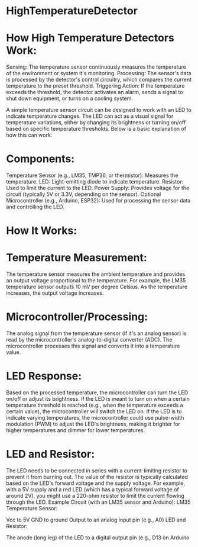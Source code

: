 # HighTemperatureDetector
# How High Temperature Detectors Work:
Sensing: The temperature sensor continuously measures the temperature of the environment or system it's monitoring.
Processing: The sensor's data is processed by the detector's control circuitry, which compares the current temperature to the preset threshold.
Triggering Action: If the temperature exceeds the threshold, the detector activates an alarm, sends a signal to shut down equipment, or turns on a cooling system.


A simple temperature sensor circuit can be designed to work with an LED to indicate temperature changes. The LED can act as a visual signal for temperature variations, either by changing its brightness or turning on/off based on specific temperature thresholds. Below is a basic explanation of how this can work:

# Components:
Temperature Sensor (e.g., LM35, TMP36, or thermistor): Measures the temperature.
LED: Light-emitting diode to indicate temperature.
Resistor: Used to limit the current to the LED.
Power Supply: Provides voltage for the circuit (typically 5V or 3.3V, depending on the sensor).
Optional Microcontroller (e.g., Arduino, ESP32): Used for processing the sensor data and controlling the LED.


# How It Works:

# Temperature Measurement:

The temperature sensor measures the ambient temperature and provides an output voltage proportional to the temperature. For example, the LM35 temperature sensor outputs 10 mV per degree Celsius. As the temperature increases, the output voltage increases.

# Microcontroller/Processing:

The analog signal from the temperature sensor (if it's an analog sensor) is read by the microcontroller's analog-to-digital converter (ADC).
The microcontroller processes this signal and converts it into a temperature value.

# LED Response:

Based on the processed temperature, the microcontroller can turn the LED on/off or adjust its brightness.
If the LED is meant to turn on when a certain temperature threshold is reached (e.g., when the temperature exceeds a certain value), the microcontroller will switch the LED on.
If the LED is to indicate varying temperatures, the microcontroller could use pulse-width modulation (PWM) to adjust the LED's brightness, making it brighter for higher temperatures and dimmer for lower temperatures.

# LED and Resistor:

The LED needs to be connected in series with a current-limiting resistor to prevent it from burning out. The value of the resistor is typically calculated based on the LED's forward voltage and the supply voltage.
For example, with a 5V supply and a red LED (which has a typical forward voltage of around 2V), you might use a 220-ohm resistor to limit the current flowing through the LED.
Example Circuit (with an LM35 sensor and Arduino):
LM35 Temperature Sensor:

Vcc to 5V
GND to ground
Output to an analog input pin (e.g., A0)
LED and Resistor:

The anode (long leg) of the LED to a digital output pin (e.g., D13 on Arduino
